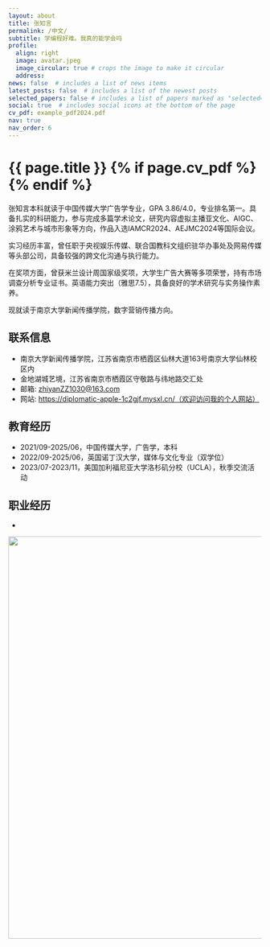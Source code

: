 ```yaml
---
layout: about
title: 张知言
permalink: /中文/
subtitle: 学编程好难。我真的能学会吗
profile:
  align: right
  image: avatar.jpeg
  image_circular: true # crops the image to make it circular
  address:
news: false  # includes a list of news items
latest_posts: false  # includes a list of the newest posts
selected_papers: false # includes a list of papers marked as "selected={true}"
social: true  # includes social icons at the bottom of the page
cv_pdf: example_pdf2024.pdf
nav: true
nav_order: 6
---
```



<h1 class="post-title">{{ page.title }} {% if page.cv_pdf %}<a href="{{ page.cv_pdf | prepend: 'assets/pdf/' | relative_url}}" target="_blank" rel="noopener noreferrer" class="float-right"><i class="fas fa-file-pdf"></i></a>{% endif %}</h1>


张知言本科就读于中国传媒大学广告学专业，GPA 3.86/4.0，专业排名第一。具备扎实的科研能力，参与完成多篇学术论文，研究内容虚拟主播亚文化、AIGC、涂鸦艺术与城市形象等方向，作品入选IAMCR2024、AEJMC2024等国际会议。

实习经历丰富，曾任职于央视娱乐传媒、联合国教科文组织驻华办事处及网易传媒等头部公司，具备较强的跨文化沟通与执行能力。

在奖项方面，曾获米兰设计周国家级奖项，大学生广告大赛等多项荣誉，持有市场调查分析专业证书。英语能力突出（雅思7.5），具备良好的学术研究与实务操作素养。

现就读于南京大学新闻传播学院，数字营销传播方向。


## 联系信息
- 南京大学新闻传播学院，江苏省南京市栖霞区仙林大道163号南京大学仙林校区内
- 金地湖城艺境，江苏省南京市栖霞区守敬路与纬地路交汇处
- 邮箱: zhiyanZZ1030@163.com
- 网站: https://diplomatic-apple-1c2gjf.mysxl.cn/（欢迎访问我的个人网站）

## 教育经历
- 2021/09-2025/06，中国传媒大学，广告学，本科
- 2022/09-2025/06，英国诺丁汉大学，媒体与文化专业（双学位）
- 2023/07-2023/11，美国加利福尼亚大学洛杉矶分校（UCLA），秋季交流活动

## 职业经历
- 



<a href="https://github.com/SocratesClub/SocratesClub.github.io/edit/master/_pages/%E4%B8%AD%E6%96%87.md">
  <img src="https://user-images.githubusercontent.com/543384/192227995-fdb3a693-2f68-4dc4-b9bd-06053066322f.png" width = "800" align="middle" />
</a>
